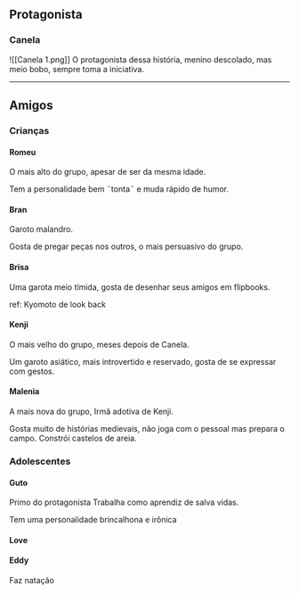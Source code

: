 

## Protagonista

### Canela
![[Canela 1.png]]
O protagonista dessa história, menino descolado, mas meio bobo, sempre toma a iniciativa.

---
## Amigos

### Crianças

#### Romeu
O mais alto do grupo, apesar de ser da mesma idade.

Tem a personalidade bem ¨tonta¨ e muda rápido de humor.

#### Bran
Garoto malandro.

Gosta de pregar peças nos outros, o mais persuasivo do grupo.

#### Brisa
Uma garota meio tímida, gosta de desenhar seus amigos em flipbooks.

ref: Kyomoto de look back

#### Kenji
O mais velho do grupo, meses depois de Canela.

Um garoto asiático, mais introvertido e reservado, gosta de se expressar com gestos.

#### Malenia
A mais nova do grupo, Irmã adotiva de Kenji.

Gosta muito de histórias medievais, não joga com o pessoal mas prepara o campo.
Constrói castelos de areia.


### Adolescentes

#### Guto 
Primo do protagonista
Trabalha como aprendiz de salva vidas.

Tem uma personalidade brincalhona e irônica

#### Love


#### Eddy
Faz natação






